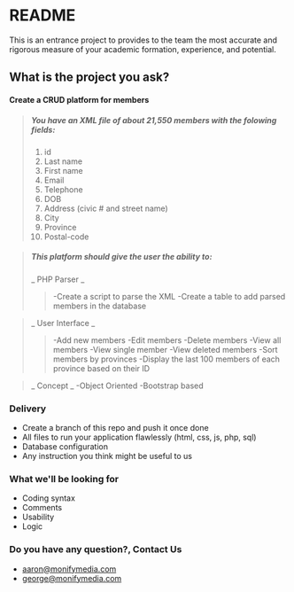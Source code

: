 # README #

This is an entrance project to provides to the team the most accurate and rigorous measure of your academic formation, experience, and potential. 

## What is the project you ask? ##

#### Create a CRUD platform for members ####

> ##### You have an XML file of about 21,550 members with the folowing fields: #####
> 1. id
> 2. Last name
> 3. First name
> 4. Email
> 5. Telephone
> 6. DOB
> 7. Address (civic # and street name)
> 8. City
> 9. Province
> 10. Postal-code

> ##### This platform should give the user the ability to: #####
> _ PHP Parser _
> > -Create a script to parse the XML
> > -Create a table to add parsed members in the database

> _ User Interface _
> > -Add new members
> > -Edit members
> > -Delete members
> > -View all members
> > -View single member
> > -View deleted members
> > -Sort members by provinces
> > -Display the last 100 members of each province based on their ID

> _ Concept _
> -Object Oriented
> -Bootstrap based

### Delivery ###

* Create a branch of this repo and push it once done
* All files to run your application flawlessly (html, css, js, php, sql)
* Database configuration
* Any instruction you think might be useful to us

### What we'll be looking for ###

* Coding syntax
* Comments
* Usability
* Logic

### Do you have any question?, Contact Us ###

* aaron@monifymedia.com
* george@monifymedia.com
